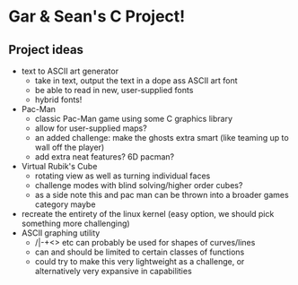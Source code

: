 # Gar & Sean's C Project!
## Project ideas
* text to ASCII art generator
    * take in text, output the text in a dope ass ASCII art font
    * be able to read in new, user-supplied fonts
    * hybrid fonts!
* Pac-Man
    * classic Pac-Man game using some C graphics library
    * allow for user-supplied maps?
    * an added challenge: make the ghosts extra smart (like teaming up to wall
      off the player)
    * add extra neat features? 6D pacman?
* Virtual Rubik's Cube
    * rotating view as well as turning individual faces
    * challenge modes with blind solving/higher order cubes?
    * as a side note this and pac man can be thrown into a broader games category maybe
* recreate the entirety of the linux kernel (easy option, we should pick something more challenging)
* ASCII graphing utility
    * /|\-+<> etc can probably be used for shapes of curves/lines
    * can and should be limited to certain classes of functions
    * could try to make this very lightweight as a challenge, or alternatively very expansive in capabilities
